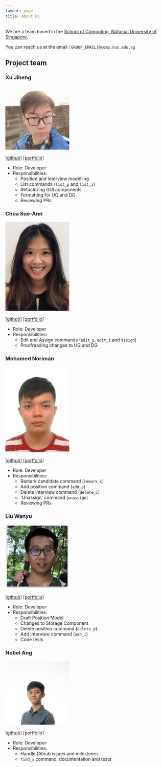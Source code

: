```yaml
---
layout: page
title: About Us
---
```


We are a team based in the [School of Computing, National University of Singapore](http://www.comp.nus.edu.sg).

You can reach us at the email `[GROUP_EMAIL]@comp.nus.edu.sg`

## Project team

### Xu Jiheng

<img src="images/jeffzincatz.png" width="200px">

[[github](http://github.com/JeffZincatz)] [[portfolio](team/jeffzincatz.md)]

* Role: Developer
* Responsibilities:
  * Position and interview modelling
  * List commands (`list_p` and `list_i`)
  * Refactoring GUI components
  * Formatting for UG and DG
  * Reviewing PRs

### Chua Sue-Ann

<img src="images/sueann-chua.png" width="200px">

[[github](http://github.com/sueann-chua)] [[portfolio](team/sueann-chua.md)]

* Role: Developer
* Responsibilities: 
    * Edit and Assign commands (`edit_p`, `edit_i` and `assign`)
    * Proofreading changes to UG and DG

### Mohamed Noriman

<img src="images/seaweediman.png" width="200px">

[[github](http://github.com/seaweediman)] [[portfolio](team/seaweediman.md)]

* Role: Developer
* Responsibilities:
  * Remark candidate command (`remark_c`)
  * Add position command (`add_p`)
  * Delete interview command (`delete_i`)
  * 'Unassign' command (`unassign`)
  * Reviewing PRs

### Liu Wanyu

<img src="images/wanyu-l.png" width="200px">

[[github](http://github.com/wanyu-l)] [[portfolio](team/wanyu-l.md)]

* Role: Developer
* Responsibilities:
  * Draft Position Model
  * Changes to Storage Component
  * Delete position command (`delete_p`)
  * Add interview command (`add_i`)
  * Code tests

### Nobel Ang

<img src="images/angnobel.png" width="200px">

[[github](http://github.com/angnobel)] [[portfolio](team/angnobel.md)]

* Role: Developer
* Responsibilities: 
    * Handle Github issues and milestones
    * `find_x` command, documentation and tests
